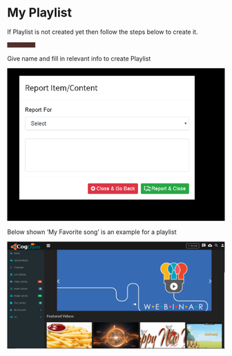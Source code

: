 # My Playlist

If Playlist is not created yet then follow the steps below to create it.

![](../.gitbook/assets/image%20%28111%29.png)

Give name and fill in relevant info to create Playlist

![](../.gitbook/assets/image%20%28224%29.png)

Below shown ‘My Favorite song’ is an example for a playlist

![](../.gitbook/assets/image%20%2829%29.png)

